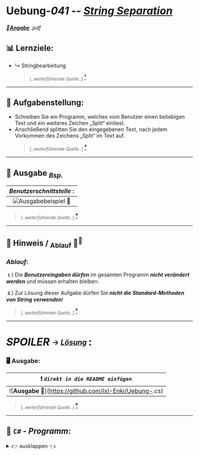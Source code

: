 <!--              READE -> VORLAGE Uebungen: Programmieren & Software Engineering              -->

# Uebung-*041*  --  [*String Separation*]()  

<!-- ---------------------------------------------|-------------------------------------------- -->
###### 📎[**Angabe**](https://github.com/IxI-Enki/Uebung-041/work-directory/41-SimpleSplit.pdf) *.pdf*
<sup><sub> 
--- 
</sub></sup>

<!-- ---------------------------------------------|-------------------------------------------- -->
## 📊 Lernziele:  
-  ↳ Stringbearbeitung  
     >  <sub> [..*weiterführende Quelle*..] </sub> [ **¹** ]()

<!--
<sup><sub> </sub></sup>
---

  
## ✅ Vertiefung:  
  > ↳ `◌ Punkte einfügen`  
  > ↳ ` ⋯ `  
  >  ..
  >  <sub> [..*weiterführende Quelle*..] </sub> [ **²** ]()

-->
---
<!-- ---------------------------------------------|-------------------------------------------- -->
## 🧮 **Aufgabenstellung:**  
- Schreiben Sie ein Programm, welches vom Benutzer einen beliebigen Text und ein weiteres Zeichen „Split“ einliest.  
- Anschließend splitten Sie den eingegebenen Text, nach jedem Vorkommen des Zeichens „Split“ im Text auf.  
  >  <sub> [..*weiterführende Quelle*..] </sub> [ **³** ]()

---
 
<!-- ---------------------------------------------|-------------------------------------------- -->
## 🔎 **Ausgabe** <sub>*Bsp.*</sub> 


   |   *Benutzerschnittstelle* :    |
   | :-----------------------------------------------------------------------------------------------------------------: |
   |  ![**Ausgabebeispiel 📎**](https://github.com/IxI-Enki/Uebung-041work-directory/Angabe.png)
  > <sub> [..*weiterführende Quelle*..] </sub> [ **⁴** ]()

---
<!-- ---------------------------------------------|-------------------------------------------- -->
## 🧩 **Hinweis** / <sub>Ablauf</sub> 🧠<sup>💭</sup>  


 
 ### *Ablauf:*               
            
  **⒈**)  Die ***Benutzereingaben dürfen*** im gesamten Programm ***nicht verändert werden*** und müssen erhalten bleiben.     

  **⒉**)  Zur Lösung dieser Aufgabe dürfen Sie ***nicht die Standard-Methoden von String verwenden***!              
   >
   > <sub> [..*weiterführende Quelle*..] </sub> [ **⁵** ]()  

 ---

  
<!--
 #### 
   - ***zum Beispiel:***
     >  <sub>*Die Dezimalzahl*</sub> **6**  <sub>**entspricht der Binärzahl**</sub> **110**  
     > ↳ <sub>*das sind*</sub> **3 Binärstellen**  <sub>weil  **6** ***insgesamt 3 Mal durch 2 teilbar*** *ist.*  

                                               
      ```c#                                
         -   6 : 2 = 3,    //  Rest = 0   
         -   3 : 2 = 1,    //  Rest = 1    
         -   1 : 2 = 0,    //  Rest = 1     
      ```                                 
 -->


<!-- ---------------------------------------------|-------------------------------------------- -->


# *SPOILER* <sub><sup> → [*Lösung*](https://github.com/IxI-Enki/Uebung-<<AUSFÜHRBAREDAT>>.cs) <sup></sub>:




### 🖥 **Ausgabe**: 
   |            ❗ *`direkt in die README einfügen`*   
   |--------------------------------|
   |  ![**Ausgabe 📎**](https://github.com/IxI-Enki/Uebung-<direkt ins Markdownfile>.cs) |

> <sub> [..*weiterführende Quelle*..] </sub> [ **⁶** ]()

---

## 💾 `C#` - *Programm*:
 <details><summary>👉 ausklappen 👈 </summary>


 ```c#
namespace <<Bezeichnung>>   //  
{                           //  
  public class Program      //  
  {                         //  
    static void Main()      //  
    {

    `CODE`

    }
  }
}

```
> <sub> [..*weiterführende Quelle*..] </sub> [ **⁷** ]()

</dertails>
